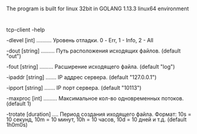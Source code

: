 <!DOCTYPE HTML PUBLIC "-//W3C//DTD HTML 4.0 Transitional//EN">
<html>
<head>
	<meta http-equiv="content-type" content="text/html; charset=utf-8"/>
	<title></title>
	<meta name="generator" content="LibreOffice 6.0.7.3 (Linux)"/>
	<meta name="created" content="2019-11-15T16:17:46.960173317"/>
	<meta name="changed" content="2019-11-15T16:22:31.905215543"/>
	<style type="text/css">
		@page { margin: 2cm }
		p { margin-bottom: 0.25cm; line-height: 115% }
	</style>
</head>
<body lang="ru-RU" dir="ltr">
<p style="margin-bottom: 0cm; line-height: 100%">The program is built
for linux 32bit in GOLANG 1.13.3 linux64 environment</p>
<p style="margin-bottom: 0cm; line-height: 100%"><br/>

</p>
<p style="margin-bottom: 0cm; line-height: 100%">tcp-client -help</p>
<p style="margin-bottom: 0cm; line-height: 100%">-dlevel [int]
.......... Уровень отладки. 0 - Err, 1 - Info, 2 - All</p>
<p style="margin-bottom: 0cm; line-height: 100%">-dout [string]
......... Путь расположения исходящих
файлов. (default &quot;out&quot;)</p>
<p style="margin-bottom: 0cm; line-height: 100%">-fout [string]
......... Расширение исходящего файла.
(default &quot;log&quot;)</p>
<p style="margin-bottom: 0cm; line-height: 100%">-ipaddr [string]
....... IP аддрес сервера. (default &quot;127.0.0.1&quot;)</p>
<p style="margin-bottom: 0cm; line-height: 100%">-ipport [string]
....... IP порт сервера. (default &quot;10113&quot;)</p>
<p style="margin-bottom: 0cm; line-height: 100%">-maxproc [int]
......... Максимальное кол-во одновременных
потоков. (default 1)</p>
<p style="margin-bottom: 0cm; line-height: 100%">-trotate [duration]
.... Период создания иходящего файла.
Формат: 10s = 10 секунд, 10m = 10 минут, 10h = 10
часов, 10d = 10 дней и т.д. (default 1h0m0s)</p>
<p style="margin-bottom: 0cm; line-height: 100%"><br/>

</p>
</body>
</html>